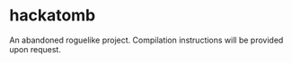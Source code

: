 # hackatomb
An abandoned roguelike project.
Compilation instructions will be provided upon request.
